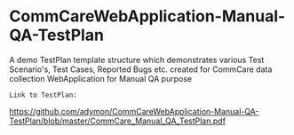 # CommCareWebApplication-Manual-QA-TestPlan

A demo TestPlan template structure which demonstrates various Test Scenario's, Test Cases, Reported Bugs etc. created for CommCare data collection WebApplication for Manual QA purpose

`Link to TestPlan:` 

https://github.com/adymon/CommCareWebApplication-Manual-QA-TestPlan/blob/master/CommCare_Manual_QA_TestPlan.pdf
